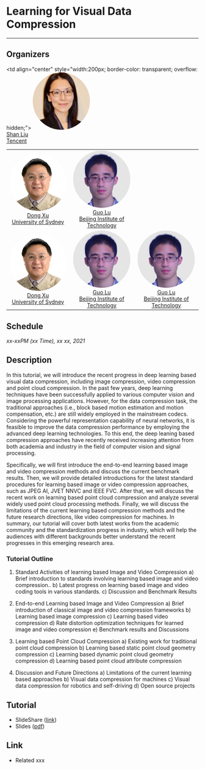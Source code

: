 # Learning for Visual Data Compression

___

## Organizers
<table>
<tr> 

<td align="center" style="width:200px; border-color: transparent; overflow: hidden;"> <img src="images/xudong.png" width="150px" height="150px" style="border-radius:100%; position:relative;" /><br><a href="https://www.sydney.edu.au/engineering/about/our-people/academic-staff/dong-xu.html">Dong Xu<br>University of Sydney</a></td> 

<td align="center" style="width:200px; border-color: transparent; overflow: hidden;"> <img src="images/luguo.jpg" width="150px" height="150px" style="border-radius:100%; position:relative;" /><br><a href="https://guolusjtu.github.io/guoluhomepage/">Guo Lu<br>Beijing Institute of Technology</a></td> 

<td align="center" style="width:200px; border-color: transparent; overflow: hidden;"> <img src="images/liushan.png" width="150px" height="150px" style="border-radius:100%; position:relative;" /><br><a href="https://www.linkedin.com/in/shanliu/">Shan Liu<br>Tencent</a></td> 

</tr>

<tr> 

<td align="center" style="width:200px; border-color: transparent; overflow: hidden;"> <img src="images/xudong.png" width="150px" height="150px" style="border-radius:100%; position:relative;" /><br><a href="https://www.sydney.edu.au/engineering/about/our-people/academic-staff/dong-xu.html">Dong Xu<br>University of Sydney</a></td> 

<td align="center" style="width:200px; border-color: transparent; overflow: hidden;"> <img src="images/luguo.jpg" width="150px" height="150px" style="border-radius:100%; position:relative;" /><br><a href="https://guolusjtu.github.io/guoluhomepage/">Guo Lu<br>Beijing Institute of Technology</a></td> 

<td align="center" style="width:200px; border-color: transparent; overflow: hidden;"> <img src="images/luguo.jpg" width="150px" height="150px" style="border-radius:100%; position:relative;" /><br><a href="https://guolusjtu.github.io/guoluhomepage/">Guo Lu<br>Beijing Institute of Technology</a></td> 

</tr>

</table> 


## Schedule
_xx-xxPM (xx Time), xx xx, 2021_

## Description
In this tutorial, we will introduce the recent progress in deep learning based visual data compression, including  image compression, video compression and point cloud compression. In the past few years, deep learning techniques have been successfully applied to various computer vision and image processing applications. However, for the data compression task, the traditional approaches (i.e., block based motion estimation and motion compensation, etc.) are still widely employed in the mainstream codecs. Considering the powerful representation capability of neural networks, it is feasible to improve the data compression performance by employing the advanced deep learning technologies. To this end, the deep leaning based compression approaches have recently received increasing attention from both academia and industry in the field of computer vision and signal processing.

Specifically, we will first introduce the end-to-end learning based image and video compression methods and discuss the current benchmark results. Then, we will provide detailed introductions for the latest standard procedures for learning based image or video compression approaches, such as JPEG AI, JVET NNVC and IEEE FVC. After that, we will discuss the recent work on learning based point cloud compression and analyze several widely used point cloud processing methods. Finally, we will discuss the limitations of the current learning based compression methods and the future research directions, like video compression for machines. In summary, our tutorial will cover both latest works from the academic community and the standardization progress in industry, which will help the audiences with different backgrounds better understand the recent progresses in this emerging research area.

### Tutorial Outline

1. Standard Activities of learning based Image and Video Compression
   a) Brief introduction to standards involving learning based image and video compression..
   b) Latest progress on learning based image and video coding tools in various standards.
   c) Discussion and Benchmark Results

2. End-to-end Learning based Image and Video Compression
   a) Brief introduction of classical image and video compression frameworks
   b) Learning based image compression
   c) Learning based video compression
   d) Rate distortion optimization techniques for learned image and video compression
   e) Benchmark results and Discussions
3. Learning based Point Cloud Compression
   a) Existing work for traditional point cloud compression
   b) Learning based static point cloud geometry compression
   c) Learning based dynamic point cloud geometry compression
   d) Learning based point cloud attribute compression
4. Discussion and Future Directions
   a) Limitations of the current learning based approaches
   b) Visual data compression for machines
   c) Visual data compression for robotics and self-driving
   d) Open source projects

## Tutorial
* SlideShare ([link]())
* Slides ([pdf]())

## Link
* Related xxx

